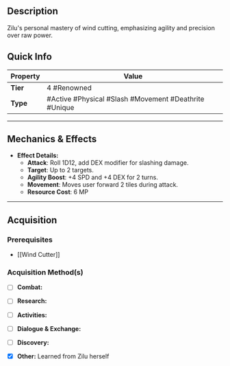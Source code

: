 ## Description
 Zilu's personal mastery of wind cutting, emphasizing agility and precision over raw power.

## Quick Info
| Property | Value                                                 |
| -------- | ----------------------------------------------------- |
| **Tier** | 4 #Renowned                                           |
| **Type** | #Active #Physical #Slash #Movement #Deathrite #Unique |

---

## Mechanics & Effects
- **Effect Details:**
    - **Attack**: Roll 1D12, add DEX modifier for slashing damage.
    - **Target**: Up to 2 targets.
    - **Agility Boost**: +4 SPD and +4 DEX for 2 turns.
    - **Movement**: Moves user forward 2 tiles during attack.
    - **Resource Cost**: 6 MP

---

## Acquisition
### Prerequisites
- [[Wind Cutter]]

### Acquisition Method(s)
- [ ] **Combat:** 
- [ ] **Research:** 
- [ ] **Activities:** 
- [ ] **Dialogue & Exchange:** 
- [ ] **Discovery:** 
- [x] **Other:** Learned from Zilu herself

